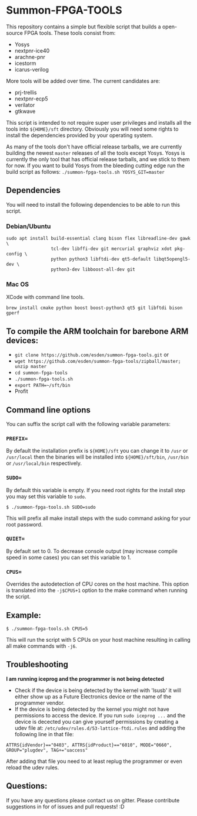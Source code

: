 # Summon-FPGA-TOOLS

This repository contains a simple but flexible script that builds a open-source FPGA tools. These tools consist from:

* Yosys
* nextpnr-ice40
* arachne-pnr
* icestorm
* icarus-verilog

More tools will be added over time. The current candidates are:

* prj-trellis
* nextpnr-ecp5
* verilator
* gtkwave

This script is intended to not require super user privileges and installs all the tools into `${HOME}/sft` directory. Obviously you will need some rights to install the dependencies provided by your operating system.

As many of the tools don't have official release tarballs, we are currently building the newest `master` releases of all the tools except Yosys. Yosys is currently the only tool that has official release tarballs, and we stick to them for now. If you want to build Yosys from the bleeding cutting edge run the build script as follows: `./summon-fpga-tools.sh YOSYS_GIT=master`

## Dependencies

You will need to install the following dependencies to be able to run this script.

### Debian/Ubuntu

```
sudo apt install build-essential clang bison flex libreadline-dev gawk \
                 tcl-dev libffi-dev git mercurial graphviz xdot pkg-config \
                 python python3 libftdi-dev qt5-default libqt5opengl5-dev \
                 python3-dev libboost-all-dev git
```

### Mac OS

XCode with command line tools.

```
brew install cmake python boost boost-python3 qt5 git libftdi bison gperf
```

## To compile the ARM toolchain for barebone ARM devices:

* `git clone https://github.com/esden/summon-fpga-tools.git`
 or
* `wget https://github.com/esden/summon-fpga-tools/zipball/master; unzip master`
* `cd summon-fpga-tools`
* `./summon-fpga-tools.sh`
* `export PATH=~/sft/bin`
* Profit

## Command line options

You can suffix the script call with the following variable parameters:

### `PREFIX=`

By default the installation prefix is `${HOME}/sft` you can change it to `/usr` or `/usr/local` then the binaries will be installed into `${HOME}/sft/bin`, `/usr/bin` or `/usr/local/bin` respectively.

### `SUDO=`

By default this variable is empty. If you need root rights for the install
step you may set this variable to `sudo`.

```
$ ./summon-fpga-tools.sh SUDO=sudo
```

This will prefix all make install steps with the sudo command asking for
your root password.

### `QUIET=`

By default set to 0. To decrease console output (may increase compile speed
in some cases) you can set this variable to 1.

### `CPUS=`

Overrides the autodetection of CPU cores on the host machine. This option
is translated into the `-j$CPUS+1` option to the make command when running
the script.

## Example:

```
$ ./summon-fpga-tools.sh CPUS=5
```

This will run the script with 5 CPUs on your host machine resulting in calling all make commands with `-j6`.

## Troubleshooting

**I am running iceprog and the programmer is not being detected**

* Check if the device is being detected by the kernel with 'lsusb' it will either show up as a Future Electronics device or the name of the programmer vendor.
* If the device is being detected by the kernel you might not have permissions to access the device. If you run `sudo iceprog ...` and the device is decected you can give yourself permissions by creating a udev file at: `/etc/udev/rules.d/53-lattice-ftdi.rules` and adding the following line in that file:
```
ATTRS{idVendor}=="0403", ATTRS{idProduct}=="6010", MODE="0660", GROUP="plugdev", TAG+="uaccess"
```
After adding that file you need to at least replug the programmer or even reload the udev rules.

## Questions:

If you have any questions please contact us on gitter. Please contribute suggestions in for of issues and pull requests! :D
